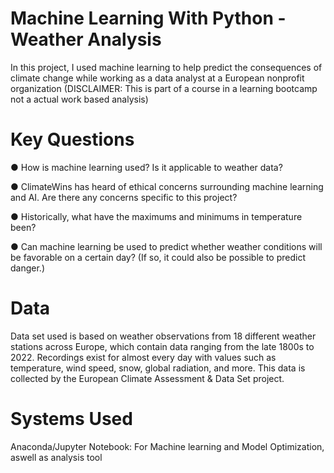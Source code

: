 # Machine Learning With Python - Weather Analysis

 In this project, I used machine learning to help predict the consequences of climate change
 while working as a data analyst at a European nonprofit organization (DISCLAIMER: This is part of a course in a learning bootcamp not a actual work based analysis)
 
# Key Questions

 ●  How is machine learning used? Is it applicable to weather data?
 
 ● ClimateWins has heard of ethical concerns surrounding machine learning and AI. Are
 there any concerns specific to this project?
 
 ● Historically, what have the maximums and minimums in temperature been?
 
 ● Can machine learning be used to predict whether weather conditions will be favorable on
 a certain day? (If so, it could also be possible to predict danger.)

# Data

 Data set used is based on weather observations from 18 different weather stations
 across Europe, which contain data ranging from the late 1800s to 2022. Recordings exist for
almost every day with values such as temperature, wind speed, snow, global radiation, and
 more. This data is collected by the European Climate Assessment & Data Set project.

# Systems Used

Anaconda/Jupyter Notebook: For Machine learning and Model Optimization, aswell as analysis tool
